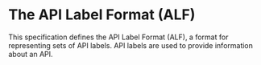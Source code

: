 # The API Label Format (ALF)

This specification defines the API Label Format (ALF), a format for representing sets of API labels. API labels are used to provide information about an API.
